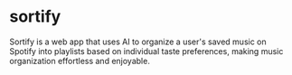 # sortify
Sortify is a web app that uses AI to organize a user's saved music on Spotify into playlists based on individual taste preferences, making music organization effortless and enjoyable. 
